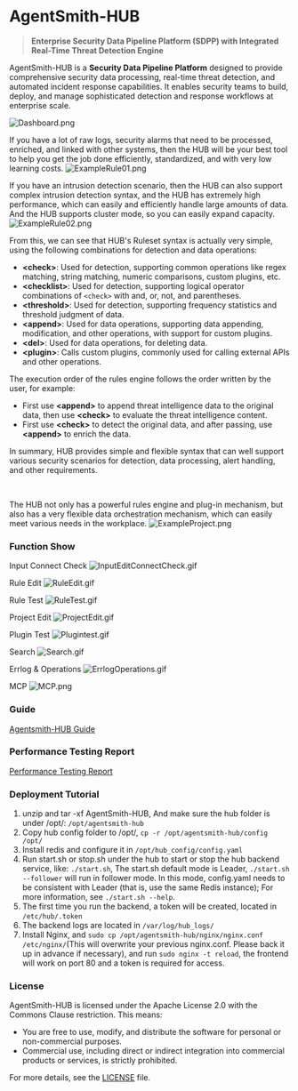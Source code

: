 # AgentSmith-HUB

> **Enterprise Security Data Pipeline Platform (SDPP) with Integrated Real-Time Threat Detection Engine**

AgentSmith-HUB is a **Security Data Pipeline Platform** designed to provide comprehensive security data processing, real-time threat detection, and automated incident response capabilities. It enables security teams to build, deploy, and manage sophisticated detection and response workflows at enterprise scale.

![Dashboard.png](docs/png/Dashboard.png)

If you have a lot of raw logs, security alarms that need to be processed, enriched, and linked with other systems, then the HUB will be your best tool to help you get the job done efficiently, standardized, and with very low learning costs.
![ExampleRule01.png](docs/png/ExampleRule01.png)

If you have an intrusion detection scenario, then the HUB can also support complex intrusion detection syntax, and the HUB has extremely high performance, which can easily and efficiently handle large amounts of data. And the HUB supports cluster mode, so you can easily expand capacity.
![ExampleRule02.png](docs/png/ExampleRule02.png)

From this, we can see that HUB's Ruleset syntax is actually very simple, using the following combinations for detection and data operations:

* **\<check\>**: Used for detection, supporting common operations like regex matching, string matching, numeric comparisons, custom plugins, etc.
* **\<checklist\>**: Used for detection, supporting logical operator combinations of `<check>` with and, or, not, and parentheses.
* **\<threshold\>**: Used for detection, supporting frequency statistics and threshold judgment of data.
* **\<append\>**: Used for data operations, supporting data appending, modification, and other operations, with support for custom plugins.
* **\<del\>**: Used for data operations, for deleting data.
* **\<plugin\>**: Calls custom plugins, commonly used for calling external APIs and other operations.

The execution order of the rules engine follows the order written by the user, for example:

* First use **\<append\>** to append threat intelligence data to the original data, then use **\<check\>** to evaluate the threat intelligence content.
* First use **\<check\>** to detect the original data, and after passing, use **\<append\>** to enrich the data.

In summary, HUB provides simple and flexible syntax that can well support various security scenarios for detection, data processing, alert handling, and other requirements.


<br>

The HUB not only has a powerful rules engine and plug-in mechanism, but also has a very flexible data orchestration mechanism, which can easily meet various needs in the workplace.
![ExampleProject.png](docs/png/ExampleProject.png)

### Function Show
Input Connect Check
![InputEditConnectCheck.gif](docs/GIF/InputEditConnectCheck.gif)

Rule Edit
![RuleEdit.gif](docs/GIF/RuleEdit.gif)

Rule Test
![RuleTest.gif](docs/GIF/RuleTest.gif)

Project Edit
![ProjectEdit.gif](docs/GIF/ProjectEdit.gif)

Plugin Test
![Plugintest.gif](docs/GIF/Plugintest.gif)

Search
![Search.gif](docs/GIF/Search.gif)

Errlog & Operations
![ErrlogOperations.gif](docs/GIF/ErrlogOperations.gif)

MCP
![MCP.png](docs/png/MCP.png)



### Guide
[Agentsmith-HUB Guide](docs/agentsmith-hub-guide.md)



### Performance Testing Report
[Performance Testing Report](docs/performance-testing-report.md)



### Deployment Tutorial

1. unzip and tar -xf AgentSmith-HUB, And make sure the hub folder is under /opt/: `/opt/agentsmith-hub`
2. Copy hub config folder to /opt/, `cp -r /opt/agentsmith-hub/config /opt/`
3. Install redis and configure it in `/opt/hub_config/config.yaml`
4. Run start.sh or stop.sh under the hub to start or stop the hub backend service, like: `./start.sh`, The start.sh default mode is Leader, `./start.sh --follower` will run in follower mode. In this mode, config.yaml needs to be consistent with Leader (that is, use the same Redis instance); For more information, see `./start.sh --help`.
5. The first time you run the backend, a token will be created, located in `/etc/hub/.token`
6. The backend logs are located in `/var/log/hub_logs/`
7. Install Nginx, and `sudo cp /opt/agentsmith-hub/nginx/nginx.conf /etc/nginx/`(This will overwrite your previous nginx.conf. Please back it up in advance if necessary), and run `sudo nginx -t reload`, the frontend will work on port 80 and a token is required for access.



### License

AgentSmith-HUB is licensed under the Apache License 2.0 with the Commons Clause restriction. This means:

- You are free to use, modify, and distribute the software for personal or non-commercial purposes.
- Commercial use, including direct or indirect integration into commercial products or services, is strictly prohibited.

For more details, see the [LICENSE](./LICENSE) file.

